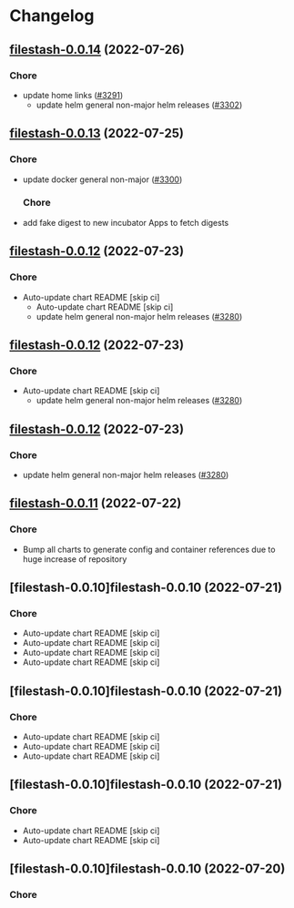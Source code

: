 # Changelog



## [filestash-0.0.14](https://github.com/truecharts/apps/compare/filestash-0.0.13...filestash-0.0.14) (2022-07-26)

### Chore

- update home links ([#3291](https://github.com/truecharts/apps/issues/3291))
  - update helm general non-major helm releases ([#3302](https://github.com/truecharts/apps/issues/3302))




## [filestash-0.0.13](https://github.com/truecharts/apps/compare/filestash-0.0.12...filestash-0.0.13) (2022-07-25)

### Chore

- update docker general non-major ([#3300](https://github.com/truecharts/apps/issues/3300))

  ### Chore

- add fake digest to new incubator Apps to fetch digests




## [filestash-0.0.12](https://github.com/truecharts/apps/compare/filestash-0.0.11...filestash-0.0.12) (2022-07-23)

### Chore

- Auto-update chart README [skip ci]
  - Auto-update chart README [skip ci]
  - update helm general non-major helm releases ([#3280](https://github.com/truecharts/apps/issues/3280))




## [filestash-0.0.12](https://github.com/truecharts/apps/compare/filestash-0.0.11...filestash-0.0.12) (2022-07-23)

### Chore

- Auto-update chart README [skip ci]
  - update helm general non-major helm releases ([#3280](https://github.com/truecharts/apps/issues/3280))




## [filestash-0.0.12](https://github.com/truecharts/apps/compare/filestash-0.0.11...filestash-0.0.12) (2022-07-23)

### Chore

- update helm general non-major helm releases ([#3280](https://github.com/truecharts/apps/issues/3280))




## [filestash-0.0.11](https://github.com/truecharts/apps/compare/filestash-0.0.10...filestash-0.0.11) (2022-07-22)

### Chore

- Bump all charts to generate config and container references due to huge increase of repository



## [filestash-0.0.10]filestash-0.0.10 (2022-07-21)

### Chore

- Auto-update chart README [skip ci]
- Auto-update chart README [skip ci]
- Auto-update chart README [skip ci]
- Auto-update chart README [skip ci]



## [filestash-0.0.10]filestash-0.0.10 (2022-07-21)

### Chore

- Auto-update chart README [skip ci]
- Auto-update chart README [skip ci]
- Auto-update chart README [skip ci]



## [filestash-0.0.10]filestash-0.0.10 (2022-07-21)

### Chore

- Auto-update chart README [skip ci]
- Auto-update chart README [skip ci]



## [filestash-0.0.10]filestash-0.0.10 (2022-07-20)

### Chore

